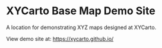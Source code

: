 # XYCarto Base Map Demo Site

A location for demonstrating XYZ maps designed at XYCarto.

View demo site at: https://xycarto.github.io/



